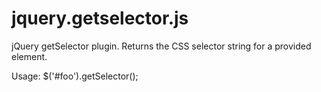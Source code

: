 jquery.getselector.js
======================

 jQuery getSelector plugin. Returns the CSS selector string for a provided element.

 Usage: $('#foo').getSelector();
